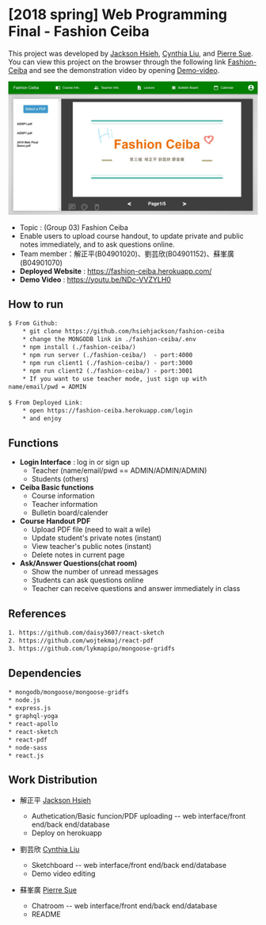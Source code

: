 # [2018 spring] Web Programming Final - Fashion Ceiba
This project was developed by [Jackson Hsieh](https://github.com/hsiehjackson), [Cynthia Liu](https://github.com/CynthiaYLiu), and [Pierre Sue](https://github.com/PierreSue). You can view this project on the browser through the following link [Fashion-Ceiba](https://fashion-ceiba.herokuapp.com/) and see the demonstration video by opening [Demo-video](https://youtu.be/NDc-VVZYLH0).

![image](https://github.com/CynthiaYLiu/Fashion-Ceiba/blob/master/img/68747470733a2f2f692e696d6775722e636f6d2f733341593361752e6a7067.jpeg)

* Topic : (Group 03) Fashion Ceiba
* Enable users to upload course handout, to update private and public notes immediately, and to ask questions online.
* Team member：解正平(B04901020)、劉芸欣(B04901152)、蘇峯廣(B04901070)
* **Deployed Website** : https://fashion-ceiba.herokuapp.com/
* **Demo Video** : https://youtu.be/NDc-VVZYLH0

## How to run
```
$ From Github:
    * git clone https://github.com/hsiehjackson/fashion-ceiba
    * change the MONGODB link in ./fashion-ceiba/.env
    * npm install (./fashion-ceiba/)
    * npm run server (./fashion-ceiba/)  - port:4000
    * npm run client1 (./fashion-ceiba/) - port:3000
    * npm run client2 (./fashion-ceiba/) - port:3001
    * If you want to use teacher mode, just sign up with name/email/pwd = ADMIN

$ From Deployed Link:
    * open https://fashion-ceiba.herokuapp.com/login
    * and enjoy
```

## Functions
* **Login Interface** : log in or sign up
    * Teacher (name/email/pwd == ADMIN/ADMIN/ADMIN)
    * Students (others)
* **Ceiba Basic functions**
    * Course information
    * Teacher information
    * Bulletin board/calender
* **Course Handout PDF**
    * Upload PDF file (need to wait a wile)
    * Update student's private notes (instant)
    * View teacher's public notes (instant)
    * Delete notes in current page
* **Ask/Answer Questions(chat room)**
    * Show the number of unread messages
    * Students can ask questions online
    * Teacher can receive questions and answer immediately in class

## References
```
1. https://github.com/daisy3607/react-sketch
2. https://github.com/wojtekmaj/react-pdf
3. https://github.com/lykmapipo/mongoose-gridfs
```

## Dependencies
```
* mongodb/mongoose/mongoose-gridfs
* node.js
* express.js
* graphql-yoga
* react-apollo
* react-sketch
* react-pdf
* node-sass
* react.js
```

## Work Distribution

* 解正平 [Jackson Hsieh](https://github.com/hsiehjackson)
    * Authetication/Basic funcion/PDF uploading  -- web interface/front end/back end/database
    * Deploy on herokuapp

* 劉芸欣 [Cynthia Liu](https://github.com/CynthiaYLiu)
    * Sketchboard -- web interface/front end/back end/database
    * Demo video editing

* 蘇峯廣 [Pierre Sue](https://github.com/PierreSue)
    * Chatroom -- web interface/front end/back end/database
    * README


